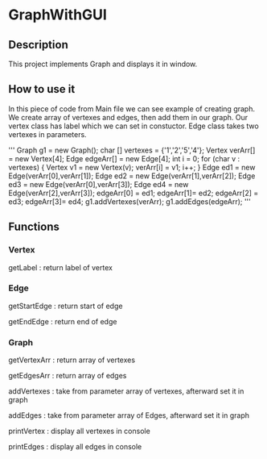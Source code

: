 # GraphWithGUI

## Description

This project implements Graph and displays it in window.

## How to use it

In this piece of code from Main file we can see example of creating graph.
We create array of vertexes and edges, then add them in our graph.
Our vertex class has label which we can set in constuctor.
Edge class takes two vertexes in parameters.

'''
Graph g1 = new Graph();
char [] vertexes = {'1','2','5','4'};
Vertex verArr[] = new Vertex[4];
Edge edgeArr[] = new Edge[4];
int i = 0;
for (char v : vertexes) {
  Vertex v1 = new Vertex(v);
	verArr[i] = v1;
  i++;
}
Edge ed1 = new Edge(verArr[0],verArr[1]);
Edge ed2 = new Edge(verArr[1],verArr[2]);
Edge ed3 = new Edge(verArr[0],verArr[3]);
Edge ed4 = new Edge(verArr[2],verArr[3]);
edgeArr[0] = ed1;
edgeArr[1]= ed2;
edgeArr[2] = ed3;
edgeArr[3]= ed4;
g1.addVertexes(verArr);
g1.addEdges(edgeArr);
'''

## Functions

### Vertex
getLabel : return label of vertex

### Edge
getStartEdge : return start of edge

getEndEdge : return end of edge

### Graph
getVertexArr : return array of vertexes

getEdgesArr : return array of edges

addVertexes : take from parameter array of vertexes, afterward set it in graph

addEdges : take from parameter array of Edges, afterward set it in graph

printVertex : display all vertexes in console

printEdges : display all edges in console

